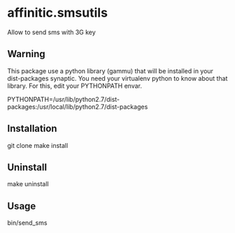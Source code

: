 affinitic.smsutils
==================

Allow to send sms with 3G key


Warning
-------

This package use a python library (gammu) that will be installed in your dist-packages synaptic. You need your virtualenv python to know about that library. For this, edit your PYTHONPATH envar.

PYTHONPATH=/usr/lib/python2.7/dist-packages:/usr/local/lib/python2.7/dist-packages


Installation
------------

git clone
make install


Uninstall
---------

make uninstall


Usage
-----

bin/send_sms
